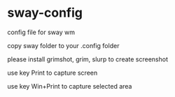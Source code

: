 # sway-config
config file for sway wm

copy sway folder to your .config folder

please install grimshot, grim, slurp to create screenshot

use key Print to capture screen

use key Win+Print to capture selected area

